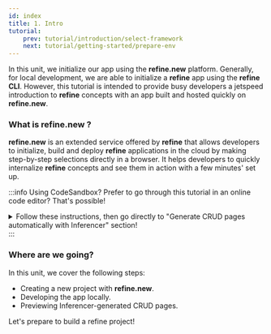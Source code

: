 ```yaml
---
id: index
title: 1. Intro
tutorial:
    prev: tutorial/introduction/select-framework
    next: tutorial/getting-started/prepare-env
---
```


In this unit, we initialize our app using the **refine.new** platform. Generally, for local development, we are able to initialize a **refine** app using the **refine CLI**. However, this tutorial is intended to provide busy developers a jetspeed introduction to **refine** concepts with an app built and hosted quickly on **refine.new**.


### What is refine.new ?

**refine.new** is an extended service offered by **refine** that allows developers to initialize, build and deploy **refine** applications in the cloud by making step-by-step selections directly in a browser. It helps developers to quickly internalize **refine** concepts and see them in action with a few minutes' set up.

:::info Using CodeSandbox?
Prefer to go through this tutorial in an online code editor? That's possible!

<details>

<summary>Follow these instructions, then go directly to "Generate CRUD pages automatically with Inferencer" section!</summary>

**Set up StackBlitz**

<UIConditional is="mui">

1. Click [here](https://codesandbox.io/embed/github/refinedev/refine/tree/master/examples/template-mui?file=src%2FApp.tsx) to open the Material UI template.

</UIConditional>

2. Click “Sign in” on the top right to log in using your GitHub credentials.

3. In the upper left of the StackBlitz editor window, click the "fork" button to fork the template (save to your own account dashboard).

<UIConditional is="mui">

4. After the project loads, you will see a live preview of the “refine-mui-boilerplate” starter.

</UIConditional>

**Make Changes**

<UIConditional is="mui">

In the files panel, click on `src/App.tsx` to open it. Afterwards, go to this part of the tutorial to learn how to make changes to this file: [Generate CRUD pages automatically with Inferencer](/docs/tutorial/getting-started/mui/generate-crud-pages/)

</UIConditional>

**Create a GitHub Repository**

1. Press the "Connect Repository" button at the top of your list of files, enter a new name for your repository, and click "Create repo & push".

2. When you have changes to be commit to GitHub, a “Commit” button will appear at the top left of your workspace. Clicking on this will allow you to enter a commit message, and update your repository.

**What's next?**

<UIConditional is="mui">

Now you can navigate to [Generate CRUD pages automatically with Inferencer](/docs/tutorial/getting-started/mui/generate-crud-pages) to start building with **refine**!

</UIConditional>

</details>
:::

<h3>Where are we going?</h3>

In this unit, we cover the following steps:

-   Creating a new project with **refine.new**.
-   Developing the app locally.
-   Previewing Inferencer-generated CRUD pages.

<Checklist>

<ChecklistItem id="getting-started">
Let's prepare to build a refine project!
</ChecklistItem>

</Checklist>
